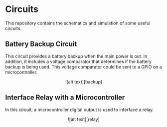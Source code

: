 # Circuits
This repository contains the schematics and simulation of some useful circuits.

## Battery Backup Circuit
This circuit provides a battery backup when the main power is out.
In addition, it includes a voltage comparator that determines if the battery backup is being used.
This voltage comparator could be sent to a GPIO on a microcontroller.

<p style="text-align: center;">
![alt text][backup]
</p>

## Interface Relay with a Microcontroller
In this circuit, a microcontroller digital output is used to interface a relay.

<p style="text-align: center;">
![alt text][relay]
</p>

[backup]: ./BatteryBackup/BatteryBackup.png "Battery Backup Circuit"
[relay]: ./Interface-Relay-MCU/Relay-MCU.png "Relay interfaced with a GPIO"
